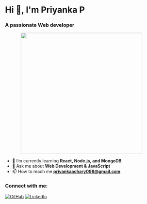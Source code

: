 # Hi 👋, I'm Priyanka P

### A passionate Web developer 
<center>
<img src=https://github.com/user-attachments/assets/3d98565e-57f9-4234-94fb-ed3f9a66d246 width="400">
</center>

- 🌱 I’m currently learning **React, Node.js, and MongoDB**
- 💬 Ask me about **Web Development & JavaScript**
- 📫 How to reach me **priyankaachary098@gmail.com**

### Connect with me:
[![GitHub](https://img.shields.io/badge/GitHub-000?style=for-the-badge&logo=github)](https://github.com/Priyankaachary098)
[![LinkedIn](https://img.shields.io/badge/LinkedIn-0077B5?style=for-the-badge&logo=linkedin)](https://linkedin.com/in/priyanka-p-a5a15930b)
